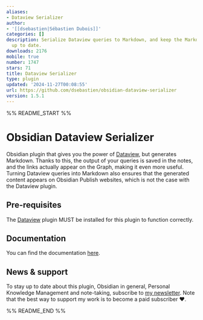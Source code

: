 ```yaml
---
aliases:
- Dataview Serializer
author:
- '[[dsebastien|Sébastien Dubois]]'
categories: []
description: Serialize Dataview queries to Markdown, and keep the Markdown representation
  up to date.
downloads: 2176
mobile: true
number: 1747
stars: 71
title: Dataview Serializer
type: plugin
updated: '2024-11-27T00:08:55'
url: https://github.com/dsebastien/obsidian-dataview-serializer
version: 1.5.1
---
```


%% README_START %%

# Obsidian Dataview Serializer

Obsidian plugin that gives you the power of [Dataview](https://github.com/blacksmithgu/obsidian-dataview), but generates Markdown. Thanks to this, the output of your queries is saved in the notes, and the links actually appear on the Graph, making it even more useful.
Turning Dataview queries into Markdown also ensures that the generated content appears on Obsidian Publish websites, which is not the case with the Dataview plugin.

## Pre-requisites

The [Dataview](https://github.com/blacksmithgu/obsidian-dataview) plugin MUST be installed for this plugin to function correctly.

## Documentation

You can find the documentation [here](https://developassion.gitbook.io/obsidian-dataview-serializer).

## News & support

To stay up to date about this plugin, Obsidian in general, Personal Knowledge Management and note-taking, subscribe to [my newsletter](https://dsebastien.net). Note that the best way to support my work is to become a paid subscriber ❤️.


%% README_END %%